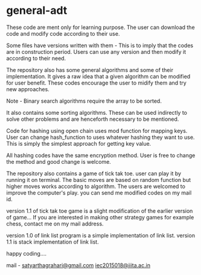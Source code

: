 # general-adt
These code are ment only for learning purpose.
The user can download the code and modify code according to their use.

Some files have versions written with them -
  This is to imply that the codes are in construction period.
  Users can use any version and then modify it according to their need.

The repository also has some general algorithms and some of their implementation. It gives a raw idea that a given algorithm can be modified for user benefit. These codes encourage the user to midify them and try new approaches.

Note - Binary search algorithms require the array to be sorted.

It also contains some sorting algorithms. These can be used indirectly to solve other problems and are henceforth necessary to be mentioned.

Code for hashing using open chain uses mod function for mapping keys. User can change hash_function to uses whatever hashing they want to use. This is simply the simplest approach for getting key value.

All hashing codes have the same encryption method. User is free to change the method and good change is welcome.

The repository also contains a game of tick tak toe. user can play it by running it on terminal. The basic moves are based on random function but higher moves works according to algorithm. The users are welcomed to improve the computer's play. you can send me modified codes on my mail id.

version 1.1 of tick tak toe game is a slight modification of the earlier version of game... 
If you are interested in making other strategy games for example chess, contact me on my mail address.

version 1.0 of link list program is a simple implementation of link list. version 1.1 is stack implementation of link list.

happy coding....

mail - satyarthagrahari@gmail.com
       iec2015018@iiita.ac.in
       
